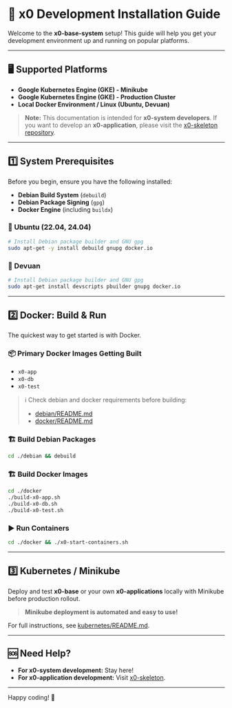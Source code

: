 # 🚀 x0 Development Installation Guide

Welcome to the **x0-base-system** setup!
This guide will help you get your development environment up and running on popular platforms.

---

## 🖥️ Supported Platforms

- **Google Kubernetes Engine (GKE) - Minikube**
- **Google Kubernetes Engine (GKE) - Production Cluster**
- **Local Docker Environment / Linux (Ubuntu, Devuan)**

> **Note:**
> This documentation is intended for **x0-system developers**.
> If you want to develop an **x0-application**, please visit the [x0-skeleton repository](https://github.com/WEBcodeX1/x0-skeleton/).

---

## 1️⃣ System Prerequisites

Before you begin, ensure you have the following installed:

- **Debian Build System** (`debuild`)
- **Debian Package Signing** (`gpg`)
- **Docker Engine** (including `buildx`)

### 🐧 Ubuntu (22.04, 24.04)

```bash
# Install Debian package builder and GNU gpg
sudo apt-get -y install debuild gnupg docker.io
```

### 🐧 Devuan

```bash
# Install Debian package builder and GNU gpg
sudo apt-get install devscripts pbuilder gnupg docker.io
```

---

## 2️⃣ Docker: Build & Run

The quickest way to get started is with Docker.

### 📦 Primary Docker Images Getting Built

- `x0-app`
- `x0-db`
- `x0-test`

> ℹ️ Check debian and docker requirements before building:
> - [debian/README.md](./debian/README.md)
> - [docker/README.md](./docker/README.md)

### 🏗️ Build Debian Packages

```bash
cd ./debian && debuild
```

### 🏗️ Build Docker Images

```bash
cd ./docker
./build-x0-app.sh
./build-x0-db.sh
./build-x0-test.sh
```

### ▶️ Run Containers

```bash
cd ./docker && ./x0-start-containers.sh
```

---

## 3️⃣ Kubernetes / Minikube

Deploy and test **x0-base** or your own **x0-applications** locally with Minikube before production rollout.

> **Minikube deployment is automated and easy to use!**

For full instructions, see [kubernetes/README.md](./kubernetes/README.md).

---

## 🆘 Need Help?

- **For x0-system development:** Stay here!
- **For x0-application development:** Visit [x0-skeleton](https://github.com/WEBcodeX1/x0-skeleton/).

---

Happy coding! 🎉
